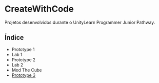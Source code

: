 # CreateWithCode
Projetos desenvolvidos durante o UnityLearn Programmer Junior Pathway.

## Índice
- Prototype 1
- Lab 1
- Prototype 2
- Lab 2
- Mod The Cube
- [Prototype 3](https://github.com/Ryushuke/CreateWithCode/blob/bf1f0c53885ebe51dca04a9f41a2f61f7a99c543/Prototype%203/ReadMe-EN.md)
